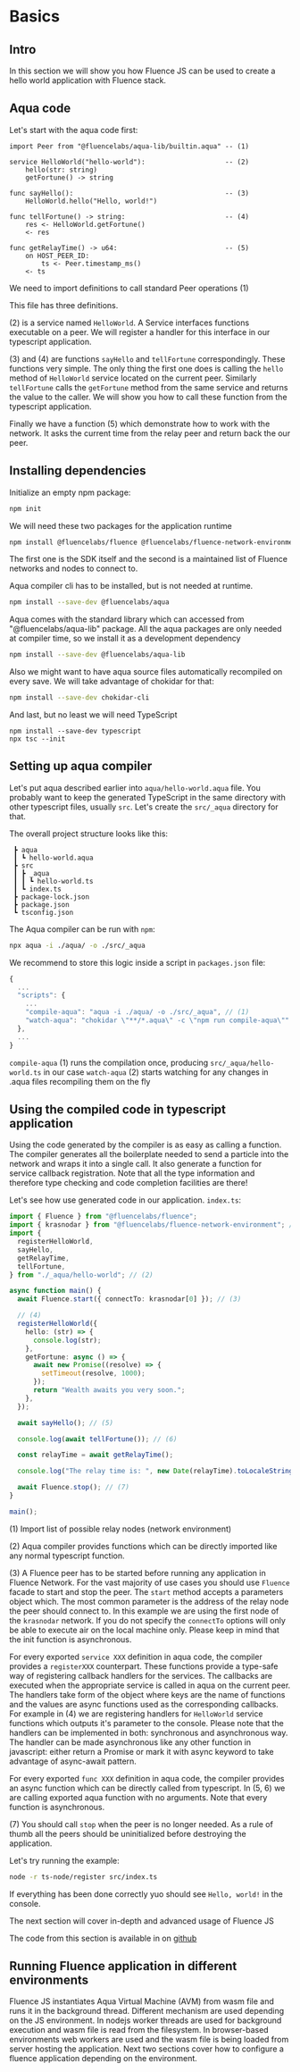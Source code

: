 # Basics

## Intro

In this section we will show you how Fluence JS can be used to create a hello world application with Fluence stack.

## Aqua code

Let's start with the aqua code first:

```aqua
import Peer from "@fluencelabs/aqua-lib/builtin.aqua" -- (1)

service HelloWorld("hello-world"):                    -- (2)
    hello(str: string)
    getFortune() -> string

func sayHello():                                      -- (3)
    HelloWorld.hello("Hello, world!")

func tellFortune() -> string:                         -- (4)
    res <- HelloWorld.getFortune()
    <- res

func getRelayTime() -> u64:                           -- (5)
    on HOST_PEER_ID:
        ts <- Peer.timestamp_ms()
    <- ts
```

We need to import definitions to call standard Peer operations (1)

This file has three definitions.

(2) is a service named `HelloWorld`. A Service interfaces functions executable on a peer. We will register a handler for this interface in our typescript application.

(3) and (4) are functions `sayHello` and `tellFortune` correspondingly. These functions very simple. The only thing the first one does is calling the `hello` method of `HelloWorld` service located on the current peer. Similarly `tellFortune` calls the `getFortune` method from the same service and returns the value to the caller. We will show you how to call these function from the typescript application.

Finally we have a function (5) which demonstrate how to work with the network. It asks the current time from the relay peer and return back the our peer.

## Installing dependencies

Initialize an empty npm package:

```sh
npm init
```

We will need these two packages for the application runtime

```sh
npm install @fluencelabs/fluence @fluencelabs/fluence-network-environment
```

The first one is the SDK itself and the second is a maintained list of Fluence networks and nodes to connect to.

Aqua compiler cli has to be installed, but is not needed at runtime.

```sh
npm install --save-dev @fluencelabs/aqua
```

Aqua comes with the standard library which can accessed from "@fluencelabs/aqua-lib" package. All the aqua packages are only needed at compiler time, so we install it as a development dependency

```sh
npm install --save-dev @fluencelabs/aqua-lib
```

Also we might want to have aqua source files automatically recompiled on every save. We will take advantage of chokidar for that:

```sh
npm install --save-dev chokidar-cli
```

And last, but no least we will need TypeScript

```
npm install --save-dev typescript
npx tsc --init
```

## Setting up aqua compiler

Let's put aqua described earlier into `aqua/hello-world.aqua` file. You probably want to keep the generated TypeScript in the same directory with other typescript files, usually `src`. Let's create the `src/_aqua` directory for that.

The overall project structure looks like this:

```
 ┣ aqua
 ┃ ┗ hello-world.aqua
 ┣ src
 ┃ ┣ _aqua
 ┃ ┃ ┗ hello-world.ts
 ┃ ┗ index.ts
 ┣ package-lock.json
 ┣ package.json
 ┗ tsconfig.json
```

The Aqua compiler can be run with `npm`:

```sh
npx aqua -i ./aqua/ -o ./src/_aqua
```

We recommend to store this logic inside a script in `packages.json` file:

```javascript
{
  ...
  "scripts": {
    ...
    "compile-aqua": "aqua -i ./aqua/ -o ./src/_aqua", // (1)
    "watch-aqua": "chokidar \"**/*.aqua\" -c \"npm run compile-aqua\"" // (2)
  },
  ...
}
```

`compile-aqua` (1) runs the compilation once, producing `src/_aqua/hello-world.ts` in our case `watch-aqua` (2) starts watching for any changes in .aqua files recompiling them on the fly

## Using the compiled code in typescript application

Using the code generated by the compiler is as easy as calling a function. The compiler generates all the boilerplate needed to send a particle into the network and wraps it into a single call. It also generate a function for service callback registration. Note that all the type information and therefore type checking and code completion facilities are there!

Let's see how use generated code in our application. `index.ts`:

```typescript
import { Fluence } from "@fluencelabs/fluence";
import { krasnodar } from "@fluencelabs/fluence-network-environment"; // (1)
import {
  registerHelloWorld,
  sayHello,
  getRelayTime,
  tellFortune,
} from "./_aqua/hello-world"; // (2)

async function main() {
  await Fluence.start({ connectTo: krasnodar[0] }); // (3)

  // (4)
  registerHelloWorld({
    hello: (str) => {
      console.log(str);
    },
    getFortune: async () => {
      await new Promise((resolve) => {
        setTimeout(resolve, 1000);
      });
      return "Wealth awaits you very soon.";
    },
  });

  await sayHello(); // (5)

  console.log(await tellFortune()); // (6)

  const relayTime = await getRelayTime();

  console.log("The relay time is: ", new Date(relayTime).toLocaleString());

  await Fluence.stop(); // (7)
}

main();
```

(1) Import list of possible relay nodes (network environment)

(2) Aqua compiler provides functions which can be directly imported like any normal typescript function.

(3) A Fluence peer has to be started before running any application in Fluence Network. For the vast majority of use cases you should use `Fluence` facade to start and stop the peer. The `start` method accepts a parameters object which. The most common parameter is the address of the relay node the peer should connect to. In this example we are using the first node of the `krasnodar` network. If you do not specify the `connectTo` options will only be able to execute air on the local machine only. Please keep in mind that the init function is asynchronous.

For every exported `service XXX` definition in aqua code, the compiler provides a `registerXXX` counterpart. These functions provide a type-safe way of registering callback handlers for the services. The callbacks are executed when the appropriate service is called in aqua on the current peer. The handlers take form of the object where keys are the name of functions and the values are async functions used as the corresponding callbacks. For example in (4) we are registering handlers for `HelloWorld` service functions which outputs it's parameter to the console. Please note that the handlers can be implemented in both: synchronous and asynchronous way. The handler can be made asynchronous like any other function in javascript: either return a Promise or mark it with async keyword to take advantage of async-await pattern.

For every exported `func XXX` definition in aqua code, the compiler provides an async function which can be directly called from typescript. In (5, 6) we are calling exported aqua function with no arguments. Note that every function is asynchronous.

(7) You should call `stop` when the peer is no longer needed. As a rule of thumb all the peers should be uninitialized before destroying the application.

Let's try running the example:

```sh
node -r ts-node/register src/index.ts
```

If everything has been done correctly yuo should see `Hello, world!` in the console.

The next section will cover in-depth and advanced usage of Fluence JS

The code from this section is available in on [github](https://github.com/fluencelabs/examples/tree/main/fluence-js-examples/hello-world)

## Running Fluence application in different environments

Fluence JS instantiates Aqua Virtual Machine (AVM) from wasm file and runs it in the background thread. Different mechanism are used depending on the JS environment. In nodejs worker threads are used for background execution and wasm file is read from the filesystem. In browser-based environments web workers are used and the wasm file is being loaded from server hosting the application. Next two sections cover how to configure a fluence application depending on the environment.
